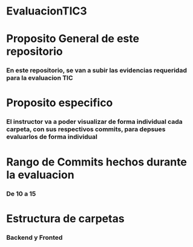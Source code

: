 # EvaluacionTIC3

# Proposito General de este repositorio

### En este repositorio, se van a subir las evidencias requeridad para la evaluacion TIC

# Proposito especifico

### El instructor va a poder visualizar de forma individual cada carpeta, con sus respectivos commits, para depsues evaluarlos de forma individual

# Rango de Commits hechos durante la evaluacion

### De 10 a 15

# Estructura de carpetas 

### Backend y Fronted
